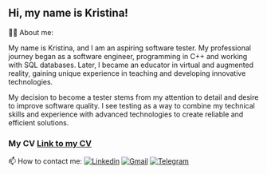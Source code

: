 ## Hi, my name is Kristina!

👨‍💻 About me:

My name is Kristina, and I am an aspiring software tester. My professional journey began as a software engineer, programming in C++ and working with SQL databases. Later, I became an educator in virtual and augmented reality, gaining unique experience in teaching and developing innovative technologies.

My decision to become a tester stems from my attention to detail and desire to improve software quality. I see testing as a way to combine my technical skills and experience with advanced technologies to create reliable and efficient solutions.

### My CV [Link to my CV](https://drive.google.com/file/d/1f-6sR-G_rWi7ETvSiYSY5RcE4FIR9yfU/view?usp=drive_link)

📫 How to contact me: [![Linkedin](https://img.shields.io/badge/-@shakhvorostova-blue?style=for-the-badge&logo=Linkedin)](www.linkedin.com/in/kristina-shakhvorostova) [![Gmail](https://img.shields.io/badge/-Gmail-red?style=for-the-badge&logo=Gmail&logoColor=ffffff)](kristina@dipteam.com) [![Telegram](https://img.shields.io/badge/-Telegram-blue?style=for-the-badge&logo=Telegram&logoColor=ffffff)](https://t.me/PayPinki)
